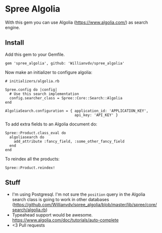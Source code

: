 # Spree Algolia

With this gem you can use Algolia (https://www.algolia.com/) as search engine.

## Install

Add this gem to your Gemfile.

```
gem 'spree_algolia', github: 'Willianvdv/spree_algolia'
```

Now make an initializer to configure algolia:

```
# initializers/algolia.rb

Spree.config do |config|
  # Use this search implementation
  config.searcher_class = Spree::Core::Search::Algolia
end

AlgoliaSearch.configuration = { application_id: 'APPLICATION_KEY',
                                api_key: 'API_KEY' }
```

To add extra fields to an Algolia document do:

```
Spree::Product.class_eval do
  algoliasearch do
    add_attribute :fancy_field, :some_other_fancy_field
  end
end
```

To reindex all the products:

```
Spree::Product.reindex!
```

## Stuff

- I'm using Postgresql. I'm not sure the `position` query in the Algolia search class is going to work in other databases (https://github.com/Willianvdv/spree_algolia/blob/master/lib/spree/core/search/algolia.rb)
- Typeahead support would be awesome. https://www.algolia.com/doc/tutorials/auto-complete
- <3 Pull requests

